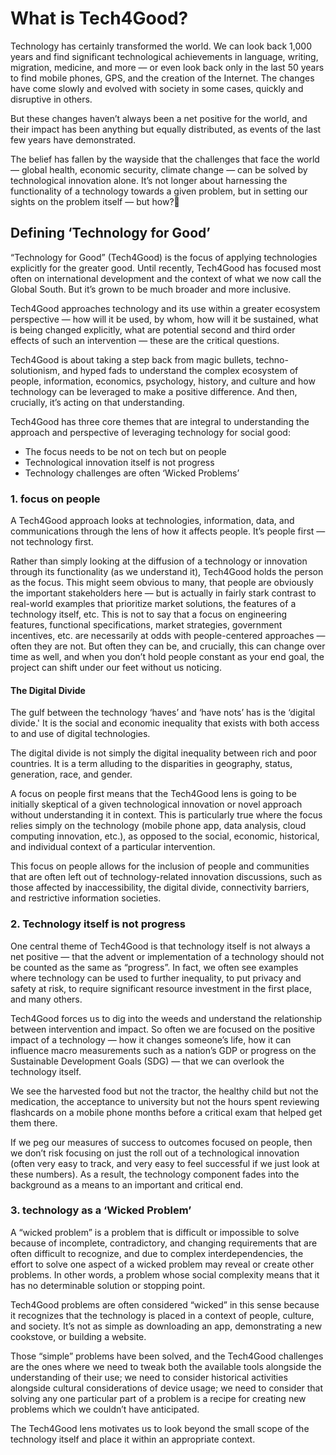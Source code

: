 # What is Tech4Good?

Technology has certainly transformed the world. We can look back 1,000 years and find significant technological achievements in language, writing, migration, medicine, and more — or even look back only in the last 50 years to find mobile phones, GPS, and the creation of the Internet. The changes have come slowly and evolved with society in some cases, quickly and disruptive in others.

But these changes haven’t always been a net positive for the world, and their impact has been anything but equally distributed, as events of the last few years have demonstrated.

The belief has fallen by the wayside that the challenges that face the world — global health, economic security, climate change — can be solved by technological innovation alone. It’s not longer about harnessing the functionality of a technology towards a given problem, but in setting our sights on the problem itself — but how?

## Defining ‘Technology for Good’

“Technology for Good” (Tech4Good) is the focus of applying technologies explicitly for the greater good. Until recently, Tech4Good has focused most often on international development and the context of what we now call the Global South. But it’s grown to be much broader and more inclusive.

Tech4Good approaches technology and its use within a greater ecosystem perspective — how will it be used, by whom, how will it be sustained, what is being changed explicitly, what are potential second and third order effects of such an intervention — these are the critical questions.

Tech4Good is about taking a step back from magic bullets, techno-solutionism, and hyped fads to understand the complex ecosystem of people, information, economics, psychology, history, and culture and how technology can be leveraged to make a positive difference. And then, crucially, it’s acting on that understanding.

Tech4Good has three core themes that are integral to understanding the approach and perspective of leveraging technology for social good:

- The focus needs to be not on tech but on people
- Technological innovation itself is not progress
- Technology challenges are often ‘Wicked Problems’

### 1. focus on people

A Tech4Good approach looks at technologies, information, data, and communications through the lens of how it affects people. It’s people first — not technology first.

Rather than simply looking at the diffusion of a technology or innovation through its functionality (as we understand it), Tech4Good holds the person as the focus. This might seem obvious to many, that people are obviously the important stakeholders here — but is actually in fairly stark contrast to real-world examples that prioritize market solutions, the features of a technology itself, etc. This is not to say that a focus on engineering features, functional specifications, market strategies, government incentives, etc. are necessarily at odds with people-centered approaches — often they are not. But often they can be, and crucially, this can change over time as well, and when you don’t hold people constant as your end goal, the project can shift under our feet without us noticing.

#### The Digital Divide

The gulf between the technology ‘haves’ and ‘have nots’ has is the ‘digital divide.' It is the social and economic inequality that exists with both access to and use of digital technologies.

The digital divide is not simply the digital inequality between rich and poor countries. It is a term alluding to the disparities in geography, status, generation, race, and gender.

A focus on people first means that the Tech4Good lens is going to be initially skeptical of a given technological innovation or novel approach without understanding it in context. This is particularly true where the focus relies simply on the technology (mobile phone app, data analysis, cloud computing innovation, etc.), as opposed to the social, economic, historical, and individual context of a particular intervention.

This focus on people allows for the inclusion of people and communities that are often left out of technology-related innovation discussions, such as those affected by inaccessibility, the digital divide, connectivity barriers, and restrictive information societies.

### 2. Technology itself is not progress

One central theme of Tech4Good is that technology itself is not always a net positive — that the advent or implementation of a technology should not be counted as the same as “progress”. In fact, we often see examples where technology can be used to further inequality, to put privacy and safety at risk, to require significant resource investment in the first place, and many others.

Tech4Good forces us to dig into the weeds and understand the relationship between intervention and impact. So often we are focused on the positive impact of a technology — how it changes someone’s life, how it can influence macro measurements such as a nation’s GDP or progress on the Sustainable Development Goals (SDG) — that we can overlook the technology itself.

We see the harvested food but not the tractor, the healthy child but not the medication, the acceptance to university but not the hours spent reviewing flashcards on a mobile phone months before a critical exam that helped get them there.

If we peg our measures of success to outcomes focused on people, then we don’t risk focusing on just the roll out of a technological innovation (often very easy to track, and very easy to feel successful if we just look at these numbers). As a result, the technology component fades into the background as a means to an important and critical end.

### 3. technology as a ‘Wicked Problem’

A “wicked problem” is a problem that is difficult or impossible to solve because of incomplete, contradictory, and changing requirements that are often difficult to recognize, and due to complex interdependencies, the effort to solve one aspect of a wicked problem may reveal or create other problems. In other words, a problem whose social complexity means that it has no determinable solution or stopping point.

Tech4Good problems are often considered “wicked” in this sense because it recognizes that the technology is placed in a context of people, culture, and society. It’s not as simple as downloading an app, demonstrating a new cookstove, or building a website.

Those “simple” problems have been solved, and the Tech4Good challenges are the ones where we need to tweak both the available tools alongside the understanding of their use; we need to consider historical activities alongside cultural considerations of device usage; we need to consider that solving any one particular part of a problem is a recipe for creating new problems which we couldn’t have anticipated.

The Tech4Good lens motivates us to look beyond the small scope of the technology itself and place it within an appropriate context.